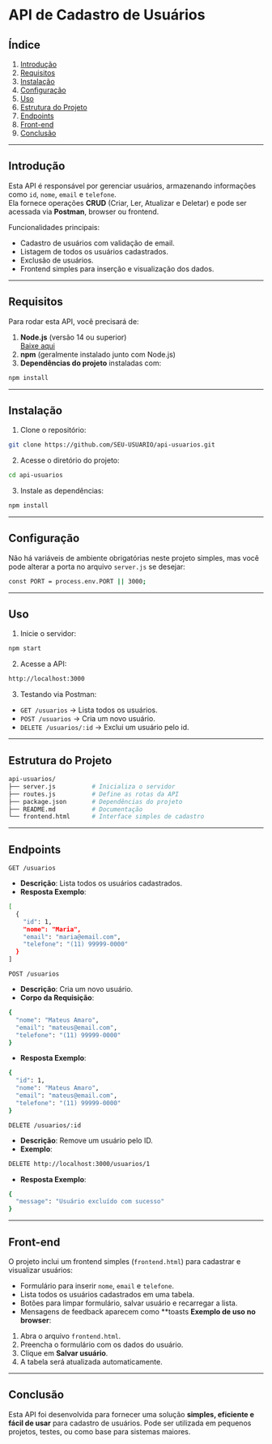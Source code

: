 # API de Cadastro de Usuários

## Índice
1. [Introdução](#introdução)
2. [Requisitos](#requisitos)
3. [Instalação](#instalação)
4. [Configuração](#configuração)
5. [Uso](#uso)
6. [Estrutura do Projeto](#estrutura-do-projeto)
7. [Endpoints](#endpoints)
8. [Front-end](#front-end)
9. [Conclusão](#conclusão)

---

## Introdução
Esta API é responsável por gerenciar usuários, armazenando informações como `id`, `nome`, `email` e `telefone`.  
Ela fornece operações **CRUD** (Criar, Ler, Atualizar e Deletar) e pode ser acessada via **Postman**, browser ou frontend.  

Funcionalidades principais:  
- Cadastro de usuários com validação de email.  
- Listagem de todos os usuários cadastrados.  
- Exclusão de usuários.  
- Frontend simples para inserção e visualização dos dados.

---

## Requisitos
Para rodar esta API, você precisará de:  
1. **Node.js** (versão 14 ou superior)  
   [Baixe aqui](https://nodejs.org/)  
2. **npm** (geralmente instalado junto com Node.js)  
3. **Dependências do projeto** instaladas com:

```bash
npm install
```
---

## Instalação
1. Clone o repositório:
```bash
git clone https://github.com/SEU-USUARIO/api-usuarios.git
```

2. Acesse o diretório do projeto:
```bash
cd api-usuarios
```

3. Instale as dependências:
```bash
npm install
```

---

## Configuração
Não há variáveis de ambiente obrigatórias neste projeto simples, mas você pode alterar a porta no arquivo `server.js` se desejar:

```bash
const PORT = process.env.PORT || 3000;
```

---

## Uso
1. Inicie o servidor:
```bash
npm start
```

2. Acesse a API:
```bash
http://localhost:3000
```

3. Testando via Postman:

-  `GET /usuarios` → Lista todos os usuários.
-  `POST /usuarios` → Cria um novo usuário.
-  `DELETE /usuarios/:id` → Exclui um usuário pelo id.

---

## Estrutura do Projeto
```bash
api-usuarios/
├── server.js          # Inicializa o servidor
├── routes.js          # Define as rotas da API
├── package.json       # Dependências do projeto
├── README.md          # Documentação
└── frontend.html      # Interface simples de cadastro
```

---

## Endpoints
`GET /usuarios`
- **Descrição**: Lista todos os usuários cadastrados.
- **Resposta Exemplo**:
```bash
[
  {
    "id": 1,
    "nome": "Maria",
    "email": "maria@email.com",
    "telefone": "(11) 99999-0000"
  }
]
```
`POST /usuarios`
- **Descrição**: Cria um novo usuário.
- **Corpo da Requisição**:
```bash
{
  "nome": "Mateus Amaro",
  "email": "mateus@email.com",
  "telefone": "(11) 99999-0000"
}
```
- **Resposta Exemplo**:
```bash
{
  "id": 1,
  "nome": "Mateus Amaro",
  "email": "mateus@email.com",
  "telefone": "(11) 99999-0000"
}
```
`DELETE /usuarios/:id`
- **Descrição**: Remove um usuário pelo ID.
- **Exemplo**:
```bash
DELETE http://localhost:3000/usuarios/1
```
- **Resposta Exemplo**:
```bash
{
  "message": "Usuário excluído com sucesso"
}
```

---

## Front-end
O projeto inclui um frontend simples (`frontend.html`) para cadastrar e visualizar usuários:
- Formulário para inserir `nome`, `email` e `telefone`.
- Lista todos os usuários cadastrados em uma tabela.
- Botões para limpar formulário, salvar usuário e recarregar a lista.
- Mensagens de feedback aparecem como **toasts
**Exemplo de uso no browser**:
1.  Abra o arquivo `frontend.html`.
2.  Preencha o formulário com os dados do usuário.
3.  Clique em **Salvar usuário**.
4.  A tabela será atualizada automaticamente.

---

  ## Conclusão
  Esta API foi desenvolvida para fornecer uma solução **simples, eficiente e fácil de usar** para cadastro de usuários.
Pode ser utilizada em pequenos projetos, testes, ou como base para sistemas maiores.
